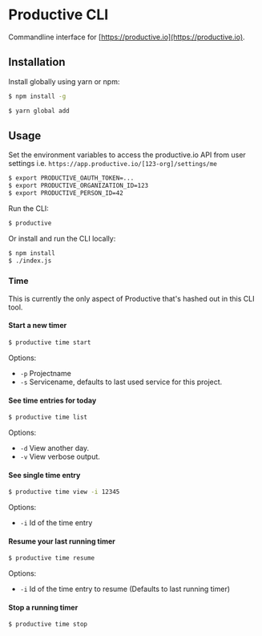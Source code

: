 # Productive CLI

Commandline interface for [https://productive.io](https://productive.io).

## Installation

Install globally using yarn or npm:

```bash
$ npm install -g
```

```bash
$ yarn global add
```

## Usage

Set the environment variables to access the productive.io API
from user settings i.e. `https://app.productive.io/[123-org]/settings/me`

```bash
$ export PRODUCTIVE_OAUTH_TOKEN=...
$ export PRODUCTIVE_ORGANIZATION_ID=123
$ export PRODUCTIVE_PERSON_ID=42
```

Run the CLI:

```bash
$ productive
```

Or install and run the CLI locally:

```bash
$ npm install
$ ./index.js
```

### Time

This is currently the only aspect of Productive that's hashed out in this CLI tool.

#### Start a new timer

```bash
$ productive time start
```



Options:

- `-p` Projectname
- `-s` Servicename, defaults to last used service for this project.  

#### See time entries for today

```bash
$ productive time list
```

Options:

- `-d` View another day.
- `-v` View verbose output.


#### See single time entry

```bash
$ productive time view -i 12345
```

Options:

- `-i` Id of the time entry


#### Resume your last running timer

```bash
$ productive time resume
```

Options:

- `-i` Id of the time entry to resume (Defaults to last running timer)


#### Stop a running timer

```bash
$ productive time stop
```


